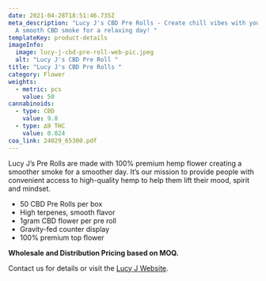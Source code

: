 ```yaml
---
date: 2021-04-28T18:51:46.735Z
meta_description: "Lucy J's CBD Pre Rolls - Create chill vibes with your tribe -
  A smooth CBD smoke for a relaxing day! "
templateKey: product-details
imageInfo:
  image: lucy-j-cbd-pre-roll-web-pic.jpeg
  alt: "Lucy J's CBD Pre Roll "
title: "Lucy J's CBD Pre Rolls "
category: Flower
weights:
  - metric: pcs
    value: 50
cannabinoids:
  - type: CBD
    value: 9.8
  - type: ∆9 THC
    value: 0.024
coa_link: 24029_65300.pdf
---
```

Lucy J’s Pre Rolls are made with 100% premium hemp flower creating a smoother smoke for a smoother day. It’s our mission to provide people with convenient access to high-quality hemp to help them lift their mood, spirit and mindset.

* 50 CBD Pre Rolls per box
* High terpenes, smooth flavor
* 1gram CBD flower per pre roll
* Gravity-fed counter display
* 100% premium top flower

**Wholesale and Distribution Pricing based on MOQ.**

Contact us for details or visit the [Lucy J Website](https://lucyjcbd.com/).